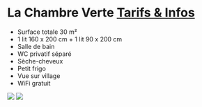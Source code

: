 # La Chambre Verte [Tarifs & Infos](/fr/tarifs/)

* Surface totale 30 m²
* 1 lit 160 x 200 cm + 1 lit 90 x 200 cm
* Salle de bain
* WC privatif séparé
* Sèche-cheveux
* Petit frigo
* Vue sur village
* WiFi gratuit

![](/images/chambre-verte.jpg)
![](/images/chambre-verte-detail.jpg)

